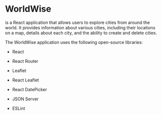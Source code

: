 # WorldWise
is a React application that allows users to explore cities from around the world. It provides information about various cities, including their locations on a map, details about each city, and the ability to create and delete cities.



The WorldWise application uses the following open-source libraries:

+ React
* React Router
- Leaflet
+ React Leaflet
* React DatePicker
- JSON Server
+ ESLint
